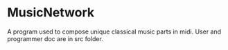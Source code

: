 # MusicNetwork

A program used to compose unique classical music parts in midi. User and programmer doc are in src folder.
